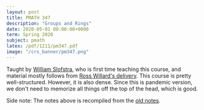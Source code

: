 ```yaml
---
layout: post
title: PMATH 347
description: "Groups and Rings"
date: 2020-05-01 00:00:00+0000
term: Spring 2020
subject: pmath
latex: /pdf/1211/pm347.pdf
image: "/crs_banner/pm347.png"
---
```



Taught by [William Slofstra](http://elliptic.space/), who is first time teaching this course, and material mostly follows from [Ross Willard's delivery](http://www.math.uwaterloo.ca/~rdwillar/documents/CourseNotes/PM347-F14.pdf). This course is pretty well-structured. However, it is also dense. Since this is pandemic version, we don't need to memorize all things off the top of the head, which is good.

Side note: The notes above is recompiled from the [old notes](https://pdf.sibeliusp.com/1205/pm347.pdf).